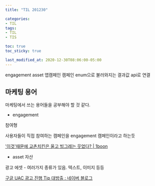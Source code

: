 ```yaml
---
title: "TIL 201230"

categories:
- TIL
tags:
- TIL
- TIS

toc: true
toc_sticky: true

last_modified_at: 2020-12-30T08:06:00-05:00
---
```

engagement asset 앱캠페인 캠페인 enum으로 불러와지는 결과값 api로 연결

## 마케팅 용어

마케팅에서 쓰는 용어들을 공부해야 할 것 같다.

* engagement 

참여형

사용자들이 직접 참여하는 캠페인을 engagement 캠페인이라고 하는듯

['이것'때문에 교촌치킨은 울고 빙그레는 웃었다? \| 1boon](https://1boon.kakao.com/interbiz/5d9afefef7e1b40aad604edb)

* asset 자산

광고 에셋 - 여러가지 종류가 있음. 텍스트, 이미지 등등

[구글 UAC 광고 진행 Tip 대방출 : 네이버 블로그](https://m.blog.naver.com/psh9026/221622655452)
